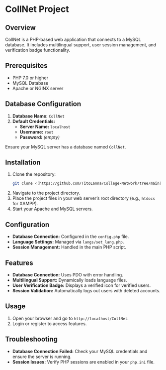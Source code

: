 # CollNet Project

## Overview
CollNet is a PHP-based web application that connects to a MySQL database. It includes multilingual support, user session management, and verification badge functionality.

## Prerequisites
- PHP 7.0 or higher
- MySQL Database
- Apache or NGINX server

## Database Configuration
1. **Database Name:** `CollNet`
2. **Default Credentials:**
   - **Server Name:** `localhost`
   - **Username:** `root`
   - **Password:** *(empty)*

Ensure your MySQL server has a database named `CollNet`.

## Installation
1. Clone the repository:
   ```bash
   git clone <(https://github.com/TitoLanna/College-Network/tree/main)>
   ```
2. Navigate to the project directory.
3. Place the project files in your web server’s root directory (e.g., `htdocs` for XAMPP).
4. Start your Apache and MySQL servers.

## Configuration
- **Database Connection:** Configured in the `config.php` file.
- **Language Settings:** Managed via `langs/set_lang.php`.
- **Session Management:** Handled in the main PHP script.

## Features
- **Database Connection:** Uses PDO with error handling.
- **Multilingual Support:** Dynamically loads language files.
- **User Verification Badge:** Displays a verified icon for verified users.
- **Session Validation:** Automatically logs out users with deleted accounts.

## Usage
1. Open your browser and go to `http://localhost/CollNet`.
2. Login or register to access features.

## Troubleshooting
- **Database Connection Failed:** Check your MySQL credentials and ensure the server is running.
- **Session Issues:** Verify PHP sessions are enabled in your `php.ini` file.




